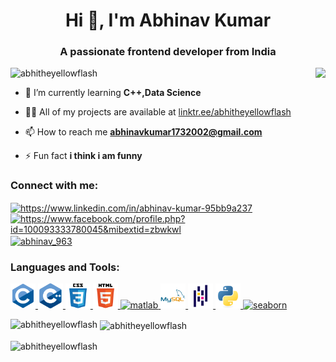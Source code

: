 <h1 align="center">Hi 👋, I'm Abhinav Kumar</h1>
<h3 align="center">A passionate frontend developer from India</h3>
<img align="right" alt"coding"width="400"src=" https://user-images.githubusercontent...
">
<p align="left"> <img src="https://komarev.com/ghpvc/?username=abhitheyellowflash&label=Profile%20views&color=0e75b6&style=flat" alt="abhitheyellowflash" /> </p>

- 🌱 I’m currently learning **C++,Data Science**

- 👨‍💻 All of my projects are available at [linktr.ee/abhitheyellowflash](linktr.ee/abhitheyellowflash)

- 📫 How to reach me **abhinavkumar1732002@gmail.com**

- ⚡ Fun fact **i think i am funny**

<h3 align="left">Connect with me:</h3>
<p align="left">
<a href="https://linkedin.com/in/https://www.linkedin.com/in/abhinav-kumar-95bb9a237" target="blank"><img align="center" src="https://raw.githubusercontent.com/rahuldkjain/github-profile-readme-generator/master/src/images/icons/Social/linked-in-alt.svg" alt="https://www.linkedin.com/in/abhinav-kumar-95bb9a237" height="30" width="40" /></a>
<a href="https://fb.com/https://www.facebook.com/profile.php?id=100093333780045&mibextid=zbwkwl" target="blank"><img align="center" src="https://raw.githubusercontent.com/rahuldkjain/github-profile-readme-generator/master/src/images/icons/Social/facebook.svg" alt="https://www.facebook.com/profile.php?id=100093333780045&mibextid=zbwkwl" height="30" width="40" /></a>
<a href="https://www.codechef.com/users/abhinav_963" target="blank"><img align="center" src="https://cdn.jsdelivr.net/npm/simple-icons@3.1.0/icons/codechef.svg" alt="abhinav_963" height="30" width="40" /></a>
</p>

<h3 align="left">Languages and Tools:</h3>
<p align="left"> <a href="https://www.cprogramming.com/" target="_blank" rel="noreferrer"> <img src="https://raw.githubusercontent.com/devicons/devicon/master/icons/c/c-original.svg" alt="c" width="40" height="40"/> </a> <a href="https://www.w3schools.com/cpp/" target="_blank" rel="noreferrer"> <img src="https://raw.githubusercontent.com/devicons/devicon/master/icons/cplusplus/cplusplus-original.svg" alt="cplusplus" width="40" height="40"/> </a> <a href="https://www.w3schools.com/css/" target="_blank" rel="noreferrer"> <img src="https://raw.githubusercontent.com/devicons/devicon/master/icons/css3/css3-original-wordmark.svg" alt="css3" width="40" height="40"/> </a> <a href="https://www.w3.org/html/" target="_blank" rel="noreferrer"> <img src="https://raw.githubusercontent.com/devicons/devicon/master/icons/html5/html5-original-wordmark.svg" alt="html5" width="40" height="40"/> </a> <a href="https://www.mathworks.com/" target="_blank" rel="noreferrer"> <img src="https://upload.wikimedia.org/wikipedia/commons/2/21/Matlab_Logo.png" alt="matlab" width="40" height="40"/> </a> <a href="https://www.mysql.com/" target="_blank" rel="noreferrer"> <img src="https://raw.githubusercontent.com/devicons/devicon/master/icons/mysql/mysql-original-wordmark.svg" alt="mysql" width="40" height="40"/> </a> <a href="https://pandas.pydata.org/" target="_blank" rel="noreferrer"> <img src="https://raw.githubusercontent.com/devicons/devicon/2ae2a900d2f041da66e950e4d48052658d850630/icons/pandas/pandas-original.svg" alt="pandas" width="40" height="40"/> </a> <a href="https://www.python.org" target="_blank" rel="noreferrer"> <img src="https://raw.githubusercontent.com/devicons/devicon/master/icons/python/python-original.svg" alt="python" width="40" height="40"/> </a> <a href="https://seaborn.pydata.org/" target="_blank" rel="noreferrer"> <img src="https://seaborn.pydata.org/_images/logo-mark-lightbg.svg" alt="seaborn" width="40" height="40"/> </a> </p>

<p><img align="left" src="https://github-readme-stats.vercel.app/api/top-langs?username=abhitheyellowflash&show_icons=true&locale=en&layout=compact" alt="abhitheyellowflash" /></p>

<p>&nbsp;<img align="center" src="https://github-readme-stats.vercel.app/api?username=abhitheyellowflash&show_icons=true&locale=en" alt="abhitheyellowflash" /></p>

<p><img align="center" src="https://github-readme-streak-stats.herokuapp.com/?user=abhitheyellowflash&" alt="abhitheyellowflash" /></p>
